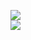 [![](https://img.shields.io/badge/Made%20With-Github%20Spray-lightgrey.svg?style=for-the-badge&logo=github)](https://github.com/Annihil/github-spray#21708)  
[![](https://i.imgur.com/2DrTn0Z.gif)](https://github.com/Annihil/github-spray)